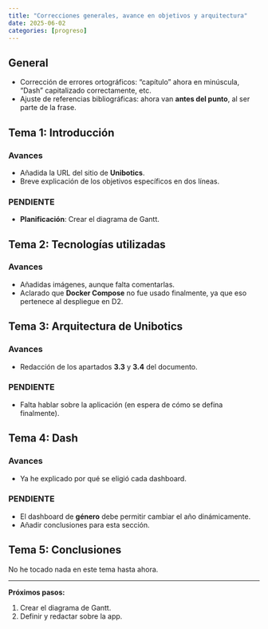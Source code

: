 ```yaml
---
title: "Correcciones generales, avance en objetivos y arquitectura"
date: 2025-06-02
categories: [progreso]
---
```


## General

- Corrección de errores ortográficos: “capítulo” ahora en minúscula, “Dash” capitalizado correctamente, etc.  
- Ajuste de referencias bibliográficas: ahora van **antes del punto**, al ser parte de la frase.

## Tema 1: Introducción

### Avances
- Añadida la URL del sitio de **Unibotics**.  
- Breve explicación de los objetivos específicos en dos líneas.

### PENDIENTE
- **Planificación**: Crear el diagrama de Gantt.

## Tema 2: Tecnologías utilizadas

### Avances
- Añadidas imágenes, aunque falta comentarlas.  
- Aclarado que **Docker Compose** no fue usado finalmente, ya que eso pertenece al despliegue en D2.

## Tema 3: Arquitectura de Unibotics

### Avances
- Redacción de los apartados **3.3** y **3.4** del documento.

### PENDIENTE
- Falta hablar sobre la aplicación (en espera de cómo se defina finalmente).

## Tema 4: Dash

### Avances
- Ya he explicado por qué se eligió cada dashboard.

### PENDIENTE
- El dashboard de **género** debe permitir cambiar el año dinámicamente.  
- Añadir conclusiones para esta sección.

## Tema 5: Conclusiones

No he tocado nada en este tema hasta ahora.

---

**Próximos pasos:**
1. Crear el diagrama de Gantt.  
2. Definir y redactar sobre la app.

